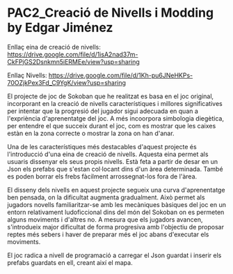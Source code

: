 # PAC2_Creació de Nivells i Modding by Edgar Jiménez

Enllaç eina de creació de nivells:
https://drive.google.com/file/d/1isA2nad37m-CkFPjGS2Dsnkmn5iERMEe/view?usp=sharing

Enllaç Nivells:
https://drive.google.com/file/d/1Kh-pu6JNeHKPs-70OZjkPex3Fd_C9YgK/view?usp=sharing

El projecte de joc de Sokoban que he realitzat es basa en el joc original, incorporant en la creació de nivells característiques i millores significatives per intentar que la progresió del jugador sigui adecuada en quan a l'expriència d'aprenentatge del joc. A més incoorpora simbologia diegètica, per entendre el que succeix durant el joc, com es mostrar que les caixes estàn en la zona correcte o mostrar la zona on han d'anar.

Una de les característiques més destacables d'aquest projecte és l'introducció d'una eina de creació de nivells. Aquesta eina permet als usuaris dissenyar els seus propis nivells. Està feta a partir de desar en un Json els prefabs que s'estan col·locant dins d'un àrea determinada. També es poden borrar els frebs fàcilment arrossegnat-los fora de l'àrea.

El disseny dels nivells en aquest projecte segueix una curva d'aprenentatge ben pensada, on la dificultat augmenta gradualment. Això permet als jugadors novells familiaritzar-se amb les mecàniques bàsiques del joc en un entorn relativament ludoficcional dins del món del Sokoban on es permeten alguns moviments i d'altres no. A mesura que els jugadors avancen, s'introdueix major dificultat de forma progresiva amb l'objectiu de proposar reptes més sebers i haver de preparar més el joc abans d'executar els moviments.

El joc radica a nivell de programació a carregar el Json guardat i inserir els prefabs guardats en ell, creant així el mapa. 

